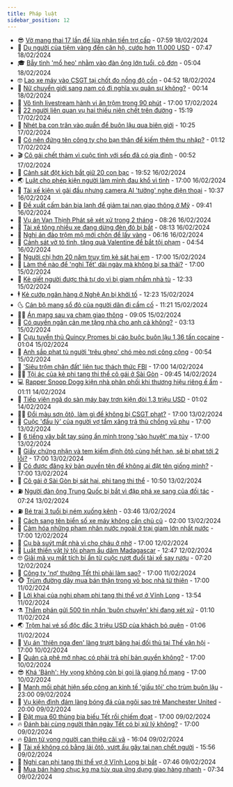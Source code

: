 ```yaml
---
title: Pháp luật
sidebar_position: 12
---
```


<!-- vnexpress-phap-luat:START -->
- 😎 [Vờ mang thai 17 lần để lừa nhận tiền trợ cấp](https://vnexpress.net/vo-mang-thai-17-lan-de-lua-nhan-tien-tro-cap-4712578.html) - 07:59 18/02/2024
- 🥰 [Dụ người của tiệm vàng đến căn hộ, cướp hơn 11.000 USD](https://vnexpress.net/du-nguoi-cua-tiem-vang-den-can-ho-cuop-hon-11-000-usd-4712586.html) - 07:47 18/02/2024
- 🎓 [Bẫy tình &#39;mổ heo&#39; nhằm vào đàn ông lớn tuổi, cô đơn](https://vnexpress.net/bay-tinh-mo-heo-nham-vao-dan-ong-lon-tuoi-co-don-4712542.html) - 05:04 18/02/2024
- 🤓 [Lao xe máy vào CSGT tại chốt đo nồng độ cồn](https://vnexpress.net/lao-xe-may-vao-csgt-tai-chot-do-nong-do-con-4712538.html) - 04:52 18/02/2024
- 🎊 [Nữ chuyển giới sang nam có đi nghĩa vụ quân sự không?](https://vnexpress.net/nu-chuyen-gioi-sang-nam-co-di-nghia-vu-quan-su-khong-4704949.html) - 00:14 18/02/2024
- 🙉 [Vô tình livestream hành vi ăn trộm trong 90 phút](https://vnexpress.net/vo-tinh-livestream-hanh-vi-an-trom-trong-90-phut-4712464.html) - 17:00 17/02/2024
- 🤡 [22 người liên quan vụ hai thiếu niên chết trên đường](https://vnexpress.net/22-nguoi-lien-quan-vu-hai-thieu-nien-chet-tren-duong-4712454.html) - 15:19 17/02/2024
- 🗽 [Nhét ba con trăn vào quần để buôn lậu qua biên giới](https://vnexpress.net/nhet-ba-con-tran-vao-quan-de-buon-lau-qua-bien-gioi-4712349.html) - 10:25 17/02/2024
- 🌋 [Có nên đứng tên công ty cho bạn thân để kiếm thêm thu nhập?](https://vnexpress.net/co-nen-dung-ten-cong-ty-cho-ban-than-de-kiem-them-thu-nhap-4710061.html) - 01:12 17/02/2024
- 🎬 [Cô gái chết thảm vì cuộc tình với sếp đã có gia đình](https://vnexpress.net/co-gai-chet-tham-vi-cuoc-tinh-voi-sep-da-co-gia-dinh-4712222.html) - 00:52 17/02/2024
- 💯 [Cảnh sát đột kích bắt giữ 20 con bạc](https://video.vnexpress.net/canh-sat-dot-kich-bat-giu-20-con-bac-4712255.html) - 19:52 16/02/2024
- 🌏 [Luật cho phép kiện người làm mình đau khổ vì tình](https://vnexpress.net/luat-cho-phep-kien-nguoi-lam-minh-dau-kho-vi-tinh-o-my-4711341.html) - 17:00 16/02/2024
- 🌊 [Tài xế kiện vì gãi đầu nhưng camera AI &#39;tưởng&#39; nghe điện thoại](https://vnexpress.net/tai-xe-kien-vi-gai-dau-nhung-camera-ai-tuong-nghe-dien-thoai-4712147.html) - 10:37 16/02/2024
- 💂 [Đề xuất cấm bán bia lạnh để giảm tai nạn giao thông ở Mỹ](https://vnexpress.net/de-xuat-cam-ban-bia-lanh-de-giam-tai-nan-giao-thong-o-my-4712104.html) - 09:41 16/02/2024
- 🎡 [Vụ án Vạn Thịnh Phát sẽ xét xử trong 2 tháng](https://vnexpress.net/vu-an-van-thinh-phat-se-xet-xu-trong-2-thang-4712151.html) - 08:26 16/02/2024
- 🫶 [Tài xế tông nhiều xe đang dừng đèn đỏ bị bắt](https://vnexpress.net/tai-xe-tong-nhieu-xe-dang-dung-den-do-bi-bat-4712131.html) - 08:13 16/02/2024
- 🐲 [Nghi án đào trộm mộ mới chôn để lấy vàng](https://vnexpress.net/nghi-an-dao-trom-mo-moi-chon-de-lay-vang-4712007.html) - 06:16 16/02/2024
- 🚀 [Cảnh sát vờ tỏ tình, tặng quà Valentine để bắt tội phạm](https://vnexpress.net/canh-sat-vo-to-tinh-tang-qua-valentine-de-bat-toi-pham-4712049.html) - 04:54 16/02/2024
- 🎊 [Người chị hơn 20 năm truy tìm kẻ sát hại em](https://vnexpress.net/nguoi-chi-hon-20-nam-truy-tim-ke-sat-hai-em-4711863.html) - 17:00 15/02/2024
- 🤗 [Làm thế nào để &#39;nghỉ Tết&#39; dài ngày mà không bị sa thải?](https://vnexpress.net/lam-the-nao-de-nghi-tet-dai-ngay-ma-khong-bi-sa-thai-4711738.html) - 17:00 15/02/2024
- 🗽 [Kẻ giết người được thả tự do vì bị giam nhầm nhà tù](https://vnexpress.net/ke-giet-nguoi-duoc-tha-tu-do-vi-bi-giam-nham-nha-tu-4711778.html) - 12:33 15/02/2024
- 🕴 [Kẻ cướp ngân hàng ở Nghệ An bị khởi tố](https://vnexpress.net/ke-cuop-ngan-hang-o-nghe-an-bi-khoi-to-4711832.html) - 12:23 15/02/2024
- 🌜 [Cán bộ mang sổ đỏ của người dân đi cầm cố](https://vnexpress.net/can-bo-mang-so-do-cua-nguoi-dan-di-cam-co-4711858.html) - 11:21 15/02/2024
- 🧑‍🏫 [Án mạng sau va chạm giao thông](https://vnexpress.net/an-mang-sau-va-cham-giao-thong-4711806.html) - 09:05 15/02/2024
- 🦩 [Có quyền ngăn cản mẹ tặng nhà cho anh cả không?](https://vnexpress.net/co-quyen-ngan-can-me-tang-nha-cho-anh-ca-khong-4710064.html) - 03:13 15/02/2024
- 💼 [Cựu tuyển thủ Quincy Promes bị cáo buộc buôn lậu 1,36 tấn cocaine](https://vnexpress.net/cuu-tuyen-thu-quincy-promes-bi-tuyen-buon-lau-1-36-tan-cocaine-4711531.html) - 01:04 15/02/2024
- 💫 [Anh sắp phạt tù người &#39;trêu ghẹo&#39; chó mèo nơi công cộng](https://vnexpress.net/anh-sap-phat-tu-nguoi-treu-gheo-cho-meo-noi-cong-cong-4711537.html) - 00:54 15/02/2024
- 🦅 [&#39;Siêu trộm chân đất&#39; liên tục thách thức FBI](https://vnexpress.net/sieu-trom-chan-dat-lien-tuc-thach-thuc-fbi-4710788.html) - 17:00 14/02/2024
- 🧑‍💻 [Tội ác của kẻ phi tang thi thể cô gái ở Sài Gòn](https://vnexpress.net/toi-ac-cua-ke-phi-tang-thi-the-co-gai-o-sai-gon-4711486.html) - 09:45 14/02/2024
- 💻 [Rapper Snoop Dogg kiện nhà phân phối khi thương hiệu riêng ế ẩm](https://vnexpress.net/rapper-snoop-dogg-kien-nha-phan-phoi-khi-thuong-hieu-rieng-e-am-4711338.html) - 01:11 14/02/2024
- 🤠 [Tiếp viên ngã do sàn máy bay trơn kiện đòi 1,3 triệu USD](https://vnexpress.net/tiep-vien-nga-do-san-may-bay-tron-kien-doi-1-3-trieu-usd-4711323.html) - 01:02 14/02/2024
- 🧑‍🏫 [Đổi màu sơn ôtô, làm gì để không bị CSGT phạt?](https://vnexpress.net/doi-mau-son-oto-lam-gi-de-khong-bi-csgt-phat-4710615.html) - 17:00 13/02/2024
- 🌈 [Cuộc &#39;đấu lý&#39; của người vợ tẩm xăng trả thù chồng vũ phu](https://vnexpress.net/cuoc-gianh-lai-tu-do-cua-nguoi-vo-10-nam-chiu-bao-hanh-4709475.html) - 17:00 13/02/2024
- 🌮 [6 tiếng vây bắt tay súng ẩn mình trong &#39;sào huyệt&#39; ma túy](https://vnexpress.net/6-tieng-vay-bat-tay-sung-an-minh-trong-sao-huyet-ma-tuy-4706777.html) - 17:00 13/02/2024
- 🐲 [Giấy chứng nhận và tem kiểm định ôtô cùng hết hạn, sẽ bị phạt tới 2 lỗi?](https://vnexpress.net/giay-chung-nhan-va-tem-kiem-dinh-oto-cung-het-han-se-bi-phat-toi-2-loi-4706700.html) - 17:00 13/02/2024
- 🧰 [Có được đăng ký bản quyền tên để không ai đặt tên giống mình?](https://vnexpress.net/co-duoc-dang-ky-ban-quyen-ten-de-khong-ai-dat-ten-giong-minh-4705595.html) - 17:00 13/02/2024
- 💄 [Cô gái ở Sài Gòn bị sát hại, phi tang thi thể](https://vnexpress.net/co-gai-o-sai-gon-bi-sat-hai-phi-tang-thi-the-4711312.html) - 10:50 13/02/2024
- ⛽️ [Người đàn ông Trung Quốc bị bắt vì đập phá xe sang của đối tác](https://vnexpress.net/nguoi-dan-ong-trung-quoc-bi-bat-vi-dap-pha-xe-sang-cua-doi-tac-4711286.html) - 07:24 13/02/2024
- ⛽️ [Bé trai 3 tuổi bị ném xuống kênh](https://vnexpress.net/be-trai-3-tuoi-bi-nem-xuong-kenh-4711254.html) - 03:46 13/02/2024
- 💂 [Cách sang tên biển số xe máy không cần chủ cũ](https://vnexpress.net/cach-sang-ten-bien-so-xe-may-khong-can-chu-cu-4709455.html) - 02:00 13/02/2024
- 🤔 [Cảm hóa những phạm nhân nước ngoài ở trại giam lớn nhất nước](https://vnexpress.net/cam-hoa-nhung-pham-nhan-nuoc-ngoai-o-trai-giam-lon-nhat-nuoc-4710249.html) - 17:00 12/02/2024
- 🧐 [Cụ bà suýt mất nhà vì cho cháu ở nhờ](https://vnexpress.net/cu-ba-suyt-mat-nha-vi-cho-chau-o-nho-4709093.html) - 17:00 12/02/2024
- 🎃 [Luật thiến vật lý tội phạm ấu dâm Madagascar](https://vnexpress.net/luat-thien-vat-ly-toi-pham-au-dam-madagascar-4711126.html) - 12:47 12/02/2024
- 🤓 [Giải mã vụ mất tích bí ẩn từ cuộc rượt đuổi tài xế say rượu](https://vnexpress.net/giai-ma-vu-mat-tich-bi-an-tu-cuoc-ruot-duoi-tai-xe-say-ruou-4711000.html) - 07:20 12/02/2024
- 💃 [Công ty &#39;nợ&#39; thưởng Tết thì phải làm sao?](https://vnexpress.net/cong-ty-no-thuong-tet-thi-phai-lam-sao-4710609.html) - 17:00 11/02/2024
- 🐵 [Trùm đường dây mua bán thận trong vỏ bọc nhà từ thiện](https://vnexpress.net/trum-duong-day-mua-ban-than-trong-vo-boc-nha-tu-thien-4709156.html) - 17:00 11/02/2024
- 🤖 [Lời khai của nghi phạm phi tang thi thể vợ ở Vĩnh Long](https://vnexpress.net/loi-khai-ke-sat-hai-vo-phi-tang-thi-the-o-vinh-long-4710981.html) - 13:54 11/02/2024
- ⚗️ [Thẩm phán gửi 500 tin nhắn &#39;buôn chuyện&#39; khi đang xét xử](https://vnexpress.net/tham-phan-gui-500-tin-nhan-buon-chuyen-trong-khi-dang-xet-xu-4710836.html) - 01:10 11/02/2024
- 🌏 [Trộm hai vé số độc đắc 3 triệu USD của khách bỏ quên](https://vnexpress.net/trom-hai-ve-so-doc-dac-3-trieu-usd-cua-khach-bo-quen-4710828.html) - 01:06 11/02/2024
- 🦆 [Vụ án &#39;thiên nga đen&#39; làng trượt băng hại đối thủ tại Thế vận hội](https://vnexpress.net/vu-an-thien-nga-den-lang-truot-bang-hai-doi-thu-tham-du-the-van-hoi-4709061.html) - 17:00 10/02/2024
- 🐎 [Quán cà phê mở nhạc có phải trả phí bản quyền không?](https://vnexpress.net/quan-ca-phe-mo-nhac-co-phai-tra-phi-ban-quyen-khong-4706672.html) - 17:00 10/02/2024
- 😎 [Khá &#39;Bảnh&#39;: Hy vọng không còn bị gọi là giang hồ mạng](https://vnexpress.net/kha-banh-hy-vong-khong-con-bi-goi-la-giang-ho-mang-4703715.html) - 17:00 10/02/2024
- 💪 [Manh mối phát hiện sếp công an kinh tế &#39;giấu tội&#39; cho trùm buôn lậu](https://vnexpress.net/manh-moi-phat-hien-sep-cong-an-kinh-te-giau-toi-cho-trum-buon-lau-4709338.html) - 23:00 09/02/2024
- 🤡 [Vụ kiện đình đám làng bóng đá của ngôi sao trẻ Manchester United](https://vnexpress.net/vu-kien-dinh-dam-lang-bong-da-cua-ngoi-sao-tre-manchester-united-4708984.html) - 20:00 09/02/2024
- 🌁 [Đặt mua 60 thùng bia biếu Tết rồi chiếm đoạt](https://vnexpress.net/dat-mua-60-thung-bia-bieu-tet-roi-chiem-doat-4710653.html) - 17:00 09/02/2024
- 🔥 [Đánh bài cùng người thân ngày Tết có bị xử lý không?](https://vnexpress.net/danh-bai-cung-nguoi-than-ngay-tet-co-bi-xu-ly-khong-4710604.html) - 17:00 09/02/2024
- 🔥 [Đâm tử vong người can thiệp cãi vã](https://vnexpress.net/dam-chet-nguoi-sau-khi-bi-vuot-xe-4710694.html) - 16:04 09/02/2024
- 👺 [Tài xế không có bằng lái ôtô, vượt ẩu gây tai nạn chết người](https://vnexpress.net/tai-xe-khong-co-bang-lai-oto-vuot-au-gay-tai-nan-chet-nguoi-4710684.html) - 15:56 09/02/2024
- 🎊 [Nghi can phi tang thi thể vợ ở Vĩnh Long bị bắt](https://vnexpress.net/nghi-can-phi-tang-thi-the-vo-o-vinh-long-bi-bat-4710584.html) - 07:46 09/02/2024
- 🎊 [Mua bán hàng chục kg ma túy qua ứng dụng giao hàng nhanh](https://vnexpress.net/mua-ban-hang-chuc-kg-ma-tuy-qua-ung-dung-giao-hang-nhanh-4710574.html) - 07:34 09/02/2024<!-- vnexpress-phap-luat:END -->
